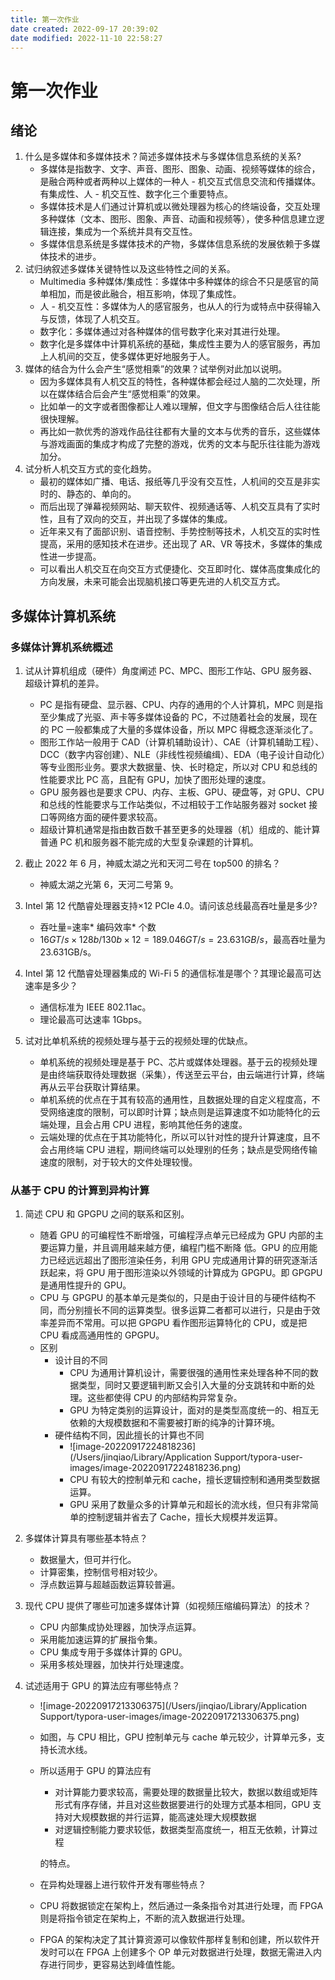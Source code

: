 ```yaml
---
title: 第一次作业
date created: 2022-09-17 20:39:02
date modified: 2022-11-10 22:58:27
---
```


# 第一次作业

## 绪论

1. 什么是多媒体和多媒体技术？简述多媒体技术与多媒体信息系统的关系?
   - 多媒体是指数字、文字、声音、图形、图象、动画、视频等媒体的综合，是融合两种或者两种以上媒体的一种人 - 机交互式信息交流和传播媒体。有集成性、人 - 机交互性、数字化三个重要特点。
   - 多媒体技术是人们通过计算机或以微处理器为核心的终端设备，交互处理多种媒体（文本、图形、图象、声音、动画和视频等），使多种信息建立逻辑连接，集成为一个系统并具有交互性。
   - 多媒体信息系统是多媒体技术的产物，多媒体信息系统的发展依赖于多媒体技术的进步。
2. 试归纳叙述多媒体关键特性以及这些特性之间的关系。
   - Multimedia 多种媒体/集成性：多媒体中多种媒体的综合不只是感官的简单相加，而是彼此融合，相互影响，体现了集成性。
   - 人 - 机交互性：多媒体为人的感官服务，也从人的行为或特点中获得输入与反馈，体现了人机交互。
   - 数字化：多媒体通过对各种媒体的信号数字化来对其进行处理。
   - 数字化是多媒体中计算机系统的基础，集成性主要为人的感官服务，再加上人机间的交互，使多媒体更好地服务于人。
3. 媒体的结合为什么会产生“感觉相乘”的效果？试举例对此加以说明。
   - 因为多媒体具有人机交互的特性，各种媒体都会经过人脑的二次处理，所以在媒体结合后会产生“感觉相乘”的效果。
   - 比如单一的文字或者图像都让人难以理解，但文字与图像结合后人往往能很快理解。
   - 再比如一款优秀的游戏作品往往都有大量的文本与优秀的音乐，这些媒体与游戏画面的集成才构成了完整的游戏，优秀的文本与配乐往往能为游戏加分。
4. 试分析人机交互方式的变化趋势。
   - 最初的媒体如广播、电话、报纸等几乎没有交互性，人机间的交互是非实时的、静态的、单向的。
   - 而后出现了弹幕视频网站、聊天软件、视频通话等、人机交互具有了实时性，且有了双向的交互，并出现了多媒体的集成。
   - 近年来又有了面部识别、语音控制、手势控制等技术，人机交互的实时性提高，采用的感知技术在进步。还出现了 AR、VR 等技术，多媒体的集成性进一步提高。
   - 可以看出人机交互在向交互方式便捷化、交互即时化、媒体高度集成化的方向发展，未来可能会出现脑机接口等更先进的人机交互方式。

## 多媒体计算机系统

### 多媒体计算机系统概述

1. 试从计算机组成（硬件）角度阐述 PC、MPC、图形工作站、GPU 服务器、超级计算机的差异。

   - PC 是指有硬盘、显示器、CPU、内存的通用的个人计算机，MPC 则是指至少集成了光驱、声卡等多媒体设备的 PC，不过随着社会的发展，现在的 PC 一般都集成了大量的多媒体设备，所以 MPC 得概念逐渐淡化了。
   - 图形工作站一般用于 CAD（计算机辅助设计）、CAE（计算机辅助工程）、DCC（数字内容创建）、NLE（非线性视频编缉）、EDA（电子设计自动化）等专业图形业务。要求大数据量、快、长时稳定，所以对 CPU 和总线的性能要求比 PC 高，且配有 GPU，加快了图形处理的速度。
   - GPU 服务器也是要求 CPU、内存、主板、GPU、硬盘等，对 GPU、CPU 和总线的性能要求与工作站类似，不过相较于工作站服务器对 socket 接口等网络方面的硬件要求较高。
   - 超级计算机通常是指由数百数千甚至更多的处理器（机）组成的、能计算普通 PC 机和服务器不能完成的大型复杂课题的计算机。
2. 截止 2022 年 6 月，神威太湖之光和天河二号在 top500 的排名？
   - 神威太湖之光第 6，天河二号第 9。
3. Intel 第 12 代酷睿处理器支持×12 PCIe 4.0。请问该总线最高吞吐量是多少?
   - 吞吐量=速率\* 编码效率\* 个数
   - $16GT/s \times 128b/130b \times 12=189.046GT/s=23.631GB/s$，最高吞吐量为 23.631GB/s。
4. Intel 第 12 代酷睿处理器集成的 Wi-Fi 5 的通信标准是哪个？其理论最高可达速率是多少？
   - 通信标准为 IEEE 802.11ac。
   - 理论最高可达速率 1Gbps。
5. 试对比单机系统的视频处理与基于云的视频处理的优缺点。
   - 单机系统的视频处理是基于 PC、芯片或媒体处理器。基于云的视频处理是由终端获取待处理数据（采集），传送至云平台，由云端进行计算，终端再从云平台获取计算结果。
   - 单机系统的优点在于其有较高的通用性，且数据处理的自定义程度高，不受网络速度的限制，可以即时计算；缺点则是运算速度不如功能特化的云端处理，且会占用 CPU 进程，影响其他任务的速度。
   - 云端处理的优点在于其功能特化，所以可以针对性的提升计算速度，且不会占用终端 CPU 进程，期间终端可以处理别的任务；缺点是受网络传输速度的限制，对于较大的文件处理较慢。

### 从基于 CPU 的计算到异构计算

1. 简述 CPU 和 GPGPU 之间的联系和区别。

   - 随着 GPU 的可编程性不断增强，可编程浮点单元已经成为 GPU 内部的主要运算力量，并且调用越来越方便，编程门槛不断降 低。GPU 的应用能力已经远远超出了图形渲染任务，利用 GPU 完成通用计算的研究逐渐活跃起来，将 GPU 用于图形渲染以外领域的计算成为 GPGPU。即 GPGPU 是通用性提升的 GPU。
   - CPU 与 GPGPU 的基本单元是类似的，只是由于设计目的与硬件结构不同，而分别擅长不同的运算类型。很多运算二者都可以进行，只是由于效率差异而不常用。可以把 GPGPU 看作图形运算特化的 CPU，或是把 CPU 看成高通用性的 GPGPU。
   - 区别
	 - 设计目的不同
	   - CPU 为通用计算机设计，需要很强的通用性来处理各种不同的数据类型，同时又要逻辑判断又会引入大量的分支跳转和中断的处理。这些都使得 CPU 的内部结构异常复杂。
	   - GPU 为特定类别的运算设计，面对的是类型高度统一的、相互无依赖的大规模数据和不需要被打断的纯净的计算环境。
	 - 硬件结构不同，因此擅长的计算也不同
	   - ![image-20220917224818236](/Users/jinqiao/Library/Application Support/typora-user-images/image-20220917224818236.png)
	   - CPU 有较大的控制单元和 cache，擅长逻辑控制和通用类型数据运算。
	   - GPU 采用了数量众多的计算单元和超长的流水线，但只有非常简单的控制逻辑并省去了 Cache，擅长大规模并发运算。

2. 多媒体计算具有哪些基本特点？

   - 数据量大，但可并行化。
   - 计算密集，控制信号相对较少。
   - 浮点数运算与超越函数运算较普遍。

3. 现代 CPU 提供了哪些可加速多媒体计算（如视频压缩编码算法）的技术？

   - CPU 内部集成协处理器，加快浮点运算。
   - 采用能加速运算的扩展指令集。
   - CPU 集成专用于多媒体计算的 GPU。
   - 采用多核处理器，加快并行处理速度。

4. 试述适用于 GPU 的算法应有哪些特点？

   - ![image-20220917213306375](/Users/jinqiao/Library/Application Support/typora-user-images/image-20220917213306375.png)
   - 如图，与 CPU 相比，GPU 控制单元与 cache 单元较少，计算单元多，支持长流水线。
   - 所以适用于 GPU 的算法应有
	 - 对计算能力要求较高，需要处理的数据量比较大，数据以数组或矩阵形式有序存储，并且对这些数据要进行的处理方式基本相同，GPU 支持对大规模数据的并行运算，能高速处理大规模数据
	 - 对逻辑控制能力要求较低，数据类型高度统一，相互无依赖，计算过程

	 的特点。

   - 在异构处理器上进行软件开发有哪些特点？
   - CPU 将数据锁定在架构上，然后通过一条条指令对其进行处理，而 FPGA 则是将指令锁定在架构上，不断的流入数据进行处理。
   - FPGA 的架构决定了其计算资源可以像软件那样复制和创建，所以软件开发时可以在 FPGA 上创建多个 OP 单元对数据进行处理，数据无需进入内存进行同步，更容易达到峰值性能。
